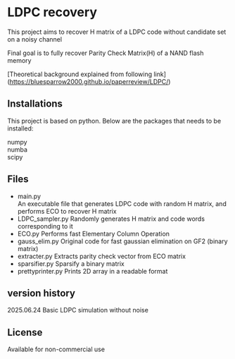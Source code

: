 # LDPC recovery
This project aims to recover H matrix of a LDPC code without candidate set on a noisy channel

Final goal is to fully recover Parity Check Matrix(H) of a NAND flash memory


[Theoretical background explained from following link]
(https://bluesparrow2000.github.io/paperreview/LDPC/)

## Installations
This project is based on python. Below are the packages that needs to be installed:

numpy      
numba      
scipy        

## Files
- main.py      
An executable file that generates LDPC code with random H matrix, and performs ECO to recover H matrix 
- LDPC_sampler.py
Randomly generates H matrix and code words corresponding to it 
- ECO.py
Performs fast Elementary Column Operation
- gauss_elim.py
Original code for fast gaussian elimination on GF2 (binary matrix)
- extracter.py
Extracts parity check vector from ECO matrix
- sparsifier.py
Sparsify a binary matrix
- prettyprinter.py
Prints 2D array in a readable format


## version history
2025.06.24 Basic LDPC simulation without noise

## License
Available for non-commercial use